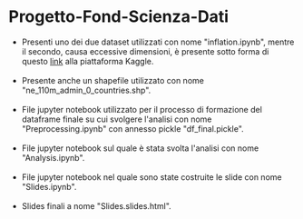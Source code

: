 # Progetto-Fond-Scienza-Dati
<ul>
<li>Presenti uno dei due dataset utilizzati con nome "inflation.ipynb", mentre il secondo, causa eccessive dimensioni, è presente sotto forma di questo <a href="https://www.kaggle.com/datasets/asaniczka/tmdb-movies-dataset-2023-930k-movies">link</a> alla piattaforma Kaggle.</li><br>
<li>Presente anche un shapefile utilizzato con nome "ne_110m_admin_0_countries.shp".</li><br>
<li>File jupyter notebook utilizzato per il processo di formazione del dataframe finale su cui svolgere l'analisi con nome "Preprocessing.ipynb" con annesso pickle "df_final.pickle".</li><br>
<li>File jupyter notebook sul quale è stata svolta l'analisi con nome "Analysis.ipynb".</li><br>
<li>File jupyter notebook nel quale sono state costruite le slide con nome "Slides.ipynb".</li><br>
<li>Slides finali a nome "Slides.slides.html".</li>
</ul>
